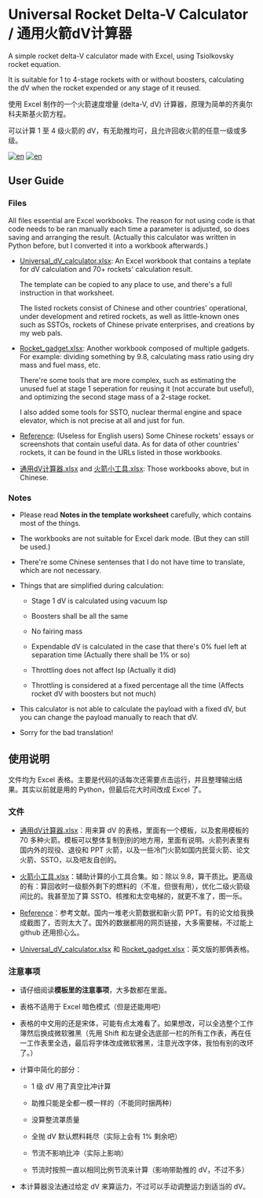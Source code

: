 # Universal Rocket Delta-V Calculator / 通用火箭dV计算器

A simple rocket delta-V calculator made with Excel, using Tsiolkovsky rocket equation. 

It is suitable for 1 to 4-stage rockets with or without boosters, calculating the dV when the rocket expended or any stage of it reused. 

使用 Excel 制作的一个火箭速度增量 (delta-V, dV) 计算器，原理为简单的齐奥尔科夫斯基火箭方程。

可以计算 1 至 4 级火箭的 dV，有无助推均可，且允许回收火箭的任意一级或多级。

[![en](https://img.shields.io/badge/Language-en-dodgerblue.svg)](#user-guide)
[![en](https://img.shields.io/badge/Language-zh--cn-red.svg)](#使用说明)

## User Guide

### Files

All files essential are Excel workbooks. The reason for not using code is that code needs to be ran manually each time a parameter is adjusted, so does saving and arranging the result. (Actually this calculator was written in Python before, but I converted it into a workbook afterwards.) 

- [Universal_dV_calculator.xlsx](\Universal_dV_calculator.xlsx): An Excel workbook that contains a teplate for dV calculation and 70+ rockets' calculation result. 

    The template can be copied to any place to use, and there's a full instruction in that worksheet. 

    The listed rockets consist of Chinese and other countries' operational, under development and retired rockets, as well as little-known ones such as SSTOs, rockets of Chinese private enterprises, and creations by my web pals.

- [Rocket_gadget.xlsx](\Rocket_gadget.xlsx): Another workbook composed of multiple gadgets. For example: dividing something by 9.8, calculating mass ratio using dry mass and fuel mass, etc. 
    
    There're some tools that are more complex, such as estimating the unused fuel at stage 1 seperation for reusing it (not accurate but useful), and optimizing the second stage mass of a 2-stage rocket. 
    
    I also added some tools for SSTO, nuclear thermal engine and space elevator, which is not precise at all and just for fun.

- [Reference](\Reference): (Useless for English users) Some Chinese rockets' essays or screenshots that contain useful data. As for data of other countries' rockets, it can be found in the URLs listed in those workbooks. 

- [通用dV计算器.xlsx](\通用dV计算器.xlsx) and [火箭小工具.xlsx](\火箭小工具.xlsx): Those workbooks above, but in Chinese.

### Notes

- Please read **Notes in the template worksheet** carefully, which contains most of the things.

- The workbooks are not suitable for Excel dark mode. (But they can still be used.)

- There're some Chinese sentenses that I do not have time to translate, which are not necessary.

- Things that are simplified during calculation:

    - Stage 1 dV is calculated using vacuum Isp 

    - Boosters shall be all the same

    - No fairing mass

    - Expendable dV is calculated in the case that there's 0% fuel left at separation time (Actually there shall be 1% or so)

    - Throttling does not affect Isp (Actually it did)

    - Throttling is considered at a fixed percentage all the time (Affects rocket dV with boosters but not much)

- This calculator is not able to calculate the payload with a fixed dV, but you can change the payload manually to reach that dV. 

- Sorry for the bad translation!

## 使用说明

文件均为 Excel 表格。主要是代码的话每次还需要点击运行，并且整理输出结果。其实以前就是用的 Python，但最后花大时间改成 Excel 了。

### 文件

- [通用dV计算器.xlsx](\通用dV计算器.xlsx)：用来算 dV 的表格，里面有一个模板，以及套用模板的 70 多种火箭。模板可以整体复制到别的地方用，里面有说明。火箭列表里有国内外的现役、退役和 PPT 火箭，以及一些冷门火箭如国内民营火箭、论文火箭、SSTO，以及吧友自创的。

- [火箭小工具.xlsx](\火箭小工具.xlsx)：辅助计算的小工具合集。如：除以 9.8，算干质比。更高级的有：算回收时一级额外剩下的燃料的（不准，但很有用），优化二级火箭级间比的。我甚至加了算 SSTO、核推和太空电梯的，就更不准了，图一乐。

- [Reference](\Reference)：参考文献。国内一堆老火箭数据和新火箭 PPT。有的论文给我换成截图了，否则太大了。国外的数据都用的网页链接，大多需要梯，不过能上 github 还用担心么。

- [Universal_dV_calculator.xlsx](\Universal_dV_calculator.xlsx) 和 [Rocket_gadget.xlsx](\Rocket_gadget.xlsx)：英文版的那俩表格。

### 注意事项

- 请仔细阅读**模板里的注意事项**，大多数都在里面。

- 表格不适用于 Excel 暗色模式（但是还能用吧）

- 表格的中文用的还是宋体，可能有点太难看了。如果想改，可以全选整个工作簿然后换成微软雅黑（先用 Shift 和左键全选底部一栏的所有工作表，再在任一工作表里全选，最后将字体改成微软雅黑，注意光改字体，我怕有别的改坏了。）

- 计算中简化的部分：

    - 1 级 dV 用了真空比冲计算

    - 助推只能是全都一模一样的（不能同时捆两种）

    - 没算整流罩质量

    - 全抛 dV 默认燃料耗尽（实际上会有 1% 剩余吧）

    - 节流不影响比冲（实际上影响）

    - 节流时按照一直以相同比例节流来计算（影响带助推的 dV，不过不多）

- 本计算器没法通过给定 dV 来算运力，不过可以手动调整运力到适当的 dV。





